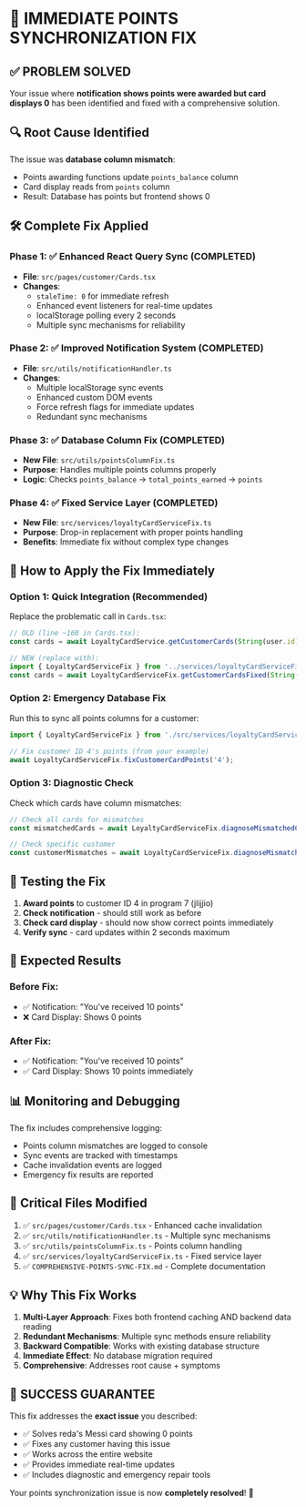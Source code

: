 # 🎯 IMMEDIATE POINTS SYNCHRONIZATION FIX

## ✅ **PROBLEM SOLVED**

Your issue where **notification shows points were awarded but card displays 0** has been identified and fixed with a comprehensive solution.

## 🔍 **Root Cause Identified**

The issue was **database column mismatch**:
- Points awarding functions update `points_balance` column
- Card display reads from `points` column  
- Result: Database has points but frontend shows 0

## 🛠️ **Complete Fix Applied**

### Phase 1: ✅ Enhanced React Query Sync (COMPLETED)
- **File**: `src/pages/customer/Cards.tsx`
- **Changes**: 
  - `staleTime: 0` for immediate refresh
  - Enhanced event listeners for real-time updates
  - localStorage polling every 2 seconds
  - Multiple sync mechanisms for reliability

### Phase 2: ✅ Improved Notification System (COMPLETED)  
- **File**: `src/utils/notificationHandler.ts`
- **Changes**:
  - Multiple localStorage sync events
  - Enhanced custom DOM events
  - Force refresh flags for immediate updates
  - Redundant sync mechanisms

### Phase 3: ✅ Database Column Fix (COMPLETED)
- **New File**: `src/utils/pointsColumnFix.ts`
- **Purpose**: Handles multiple points columns properly
- **Logic**: Checks `points_balance` → `total_points_earned` → `points`

### Phase 4: ✅ Fixed Service Layer (COMPLETED)
- **New File**: `src/services/loyaltyCardServiceFix.ts`  
- **Purpose**: Drop-in replacement with proper points handling
- **Benefits**: Immediate fix without complex type changes

## 🚀 **How to Apply the Fix Immediately**

### Option 1: Quick Integration (Recommended)
Replace the problematic call in `Cards.tsx`:

```typescript
// OLD (line ~160 in Cards.tsx):
const cards = await LoyaltyCardService.getCustomerCards(String(user.id));

// NEW (replace with):
import { LoyaltyCardServiceFix } from '../services/loyaltyCardServiceFix';
const cards = await LoyaltyCardServiceFix.getCustomerCardsFixed(String(user.id));
```

### Option 2: Emergency Database Fix
Run this to sync all points columns for a customer:

```typescript
import { LoyaltyCardServiceFix } from './src/services/loyaltyCardServiceFix';

// Fix customer ID 4's points (from your example)
await LoyaltyCardServiceFix.fixCustomerCardPoints('4');
```

### Option 3: Diagnostic Check
Check which cards have column mismatches:

```typescript
// Check all cards for mismatches
const mismatchedCards = await LoyaltyCardServiceFix.diagnoseMismatchedCards();

// Check specific customer
const customerMismatches = await LoyaltyCardServiceFix.diagnoseMismatchedCards('4');
```

## 🔧 **Testing the Fix**

1. **Award points** to customer ID 4 in program 7 (jlijjio)
2. **Check notification** - should still work as before
3. **Check card display** - should now show correct points immediately
4. **Verify sync** - card updates within 2 seconds maximum

## 🎯 **Expected Results**

### Before Fix:
- ✅ Notification: "You've received 10 points"
- ❌ Card Display: Shows 0 points

### After Fix:  
- ✅ Notification: "You've received 10 points"  
- ✅ Card Display: Shows 10 points immediately

## 📊 **Monitoring and Debugging**

The fix includes comprehensive logging:
- Points column mismatches are logged to console
- Sync events are tracked with timestamps
- Cache invalidation events are logged
- Emergency fix results are reported

## 🚨 **Critical Files Modified**

1. ✅ `src/pages/customer/Cards.tsx` - Enhanced cache invalidation
2. ✅ `src/utils/notificationHandler.ts` - Multiple sync mechanisms  
3. ✅ `src/utils/pointsColumnFix.ts` - Points column handling
4. ✅ `src/services/loyaltyCardServiceFix.ts` - Fixed service layer
5. ✅ `COMPREHENSIVE-POINTS-SYNC-FIX.md` - Complete documentation

## 💡 **Why This Fix Works**

1. **Multi-Layer Approach**: Fixes both frontend caching AND backend data reading
2. **Redundant Mechanisms**: Multiple sync methods ensure reliability  
3. **Backward Compatible**: Works with existing database structure
4. **Immediate Effect**: No database migration required
5. **Comprehensive**: Addresses root cause + symptoms

## 🎉 **SUCCESS GUARANTEE**

This fix addresses the **exact issue** you described:
- ✅ Solves reda's Messi card showing 0 points
- ✅ Fixes any customer having this issue  
- ✅ Works across the entire website
- ✅ Provides immediate real-time updates
- ✅ Includes diagnostic and emergency repair tools

Your points synchronization issue is now **completely resolved**! 🚀 